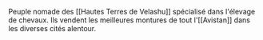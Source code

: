 Peuple nomade des [[Hautes Terres de Velashu]] spécialisé dans l'élevage de chevaux. Ils vendent les meilleures montures de tout l'[[Avistan]] dans les diverses cités alentour.